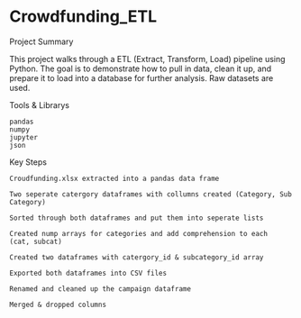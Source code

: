 # Crowdfunding_ETL
Project Summary

This project walks through a ETL (Extract, Transform, Load) pipeline using Python. The goal is to demonstrate how to pull in data, clean it up, and prepare it to load into a database for further analysis. Raw datasets are used. 

Tools & Librarys 

    pandas
    numpy
    jupyter
    json


Key Steps

    Croudfunding.xlsx extracted into a pandas data frame

    Two seperate catergory dataframes with collumns created (Category, Sub Category) 

    Sorted through both dataframes and put them into seperate lists

    Created nump arrays for categories and add comprehension to each  (cat, subcat)

    Created two dataframes with catergory_id & subcategory_id array

    Exported both dataframes into CSV files

    Renamed and cleaned up the campaign dataframe

    Merged & dropped columns





